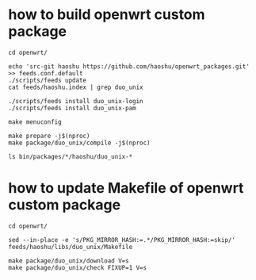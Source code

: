 # how to build openwrt custom package
```
cd openwrt/

echo 'src-git haoshu https://github.com/haoshu/openwrt_packages.git' >> feeds.conf.default
./scripts/feeds update
cat feeds/haoshu.index | grep duo_unix

./scripts/feeds install duo_unix-login
./scripts/feeds install duo_unix-pam

make menuconfig

make prepare -j$(nproc)
make package/duo_unix/compile -j$(nproc)

ls bin/packages/*/haoshu/duo_unix-* 
```

# how to update Makefile of openwrt custom package
```
cd openwrt/

sed --in-place -e 's/PKG_MIRROR_HASH:=.*/PKG_MIRROR_HASH:=skip/' feeds/haoshu/libs/duo_unix/Makefile

make package/duo_unix/download V=s
make package/duo_unix/check FIXUP=1 V=s
